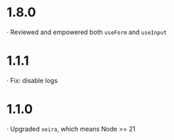 # 1.8.0

· Reviewed and empowered both `useForm` and `useInput`


# 1.1.1

· Fix: disable logs

# 1.1.0

· Upgraded `xeira`, which means Node >= 21
